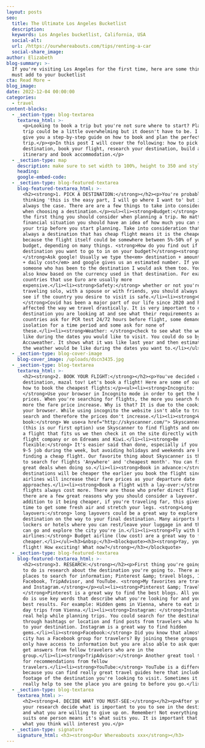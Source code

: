 ```yaml
---
layout: posts
seo:
  title: The Ultimate Los Angeles Bucketlist
  description:
  keywords: Los Angeles bucketlist, California, USA
  social-alt:
  url: /https://ourwhereabouts.com/tips/renting-a-car
  social-share_image:
author: Elizabeth
blog-summary: >-
  If you're visiting Los Angeles for the first time, here are some things you
  must add to your bucketlist
cta: Read More →
blog_image:
date: 2022-12-04 00:00:00
categories:
  - travel
content-blocks:
  - _section-type: blog-textarea
    textarea_html: >-
      <p>Looking to book a trip but you're not sure where to start? Planning a
      trip could be a little overwhelming but it doesn't have to be. I'm here to
      give you a step-by-step guide on how to book and plan the perfect
      trip.</p><p>In this post I will cover the following: how to pick a
      destination, book your flight, research your destination, build an
      itinerary and book accommodation.</p>
  - _section-type: map
    description: make sure to set width to 100%, height to 350 and style to border 2
    heading:
    google-embed-code:
  - _section-type: blog-featured-textarea
    blog-featured-textarea_html: >-
      <h2><strong>1. PICK A DESTINATION:</strong></h2><p>You're probably
      thinking 'this is the easy part, I will go where I want to' but it isn't
      always the case. There are are a few things to take into consideration
      when choosing a destination.</p><ul><li><strong>Budget:</strong> This is
      the first thing you should consider when planning a trip. No matter your
      financial situation you should have an idea of how much you can spend on
      your trip before you start planning. Take into consideration that not
      always a destination that has cheap flight means it is the cheapest option
      because the flight itself could be somewhere between 5%-50% of your
      budget, depending on many things. <strong>How do you find out if the
      destination you want to go to in on your budget?</strong><strong>
      </strong>Ask google! Usually we type the<em> destination + amount of days
      + daily cost</em> and google gives us an estimated number. If you know
      someone who has been to the destination I would ask them too. You could
      also know based on the currency used in that destination. For example,
      countries that use Euro are usually more
      expensive.</li><li><strong>Safety:</strong> whether or not you're
      traveling solo, with a spouse or with friends, you should always check to
      see if the country you desire to visit is safe.</li><li><strong>Covid-19:
      </strong>Covid has been a major part of our life since 2020 and has
      affected the way we travel drastically. It is very important to check the
      destination you are looking at and see what their requirements are. Some
      countries ask for PCR test 24/72 hours before flight, some demand
      isolation for a time period and some ask for none of
      these.</li><li><strong>Weather: </strong>check to see what the weather is
      like during the dates you would like to visit. You could do so by checking
      Accuweather. It shows what it was like last year and then estimate what
      the weather would be like during the dates you want to.</li></ul>
  - _section-type: blog-cover-image
    blog-cover_image: /uploads/dscn3435.jpg
  - _section-type: blog-textarea
    textarea_html: >-
      <h2><strong>2. BOOK YOUR FLIGHT:</strong></h2><p>You've decided on a
      destination, mazal tov! Let's book a flight! Here are some of our tips on
      how to book the cheapest flights:</p><ul><li><strong>Incognito:
      </strong>Use your browser in Incognito mode in order to get the best
      prices. When you're searching for flights, the more you search for it, the
      more the fare price increase. Why is that? It is due to the cookies in
      your browser. While using incognito the website isn't able to track your
      search and therefore the prices don't increase.</li><li><strong>Where to
      book:</strong> We use<a href="http://skyscanner.com/"> Skyscanner.com</a>
      (this is our first option) use Skyscanner to find flights and once we find
      a flight that fits us we then check it on the site directly with the
      flight company or on Edreams and Kiwi.</li><li><strong>Be
      flexible:</strong> It's easier said than done, especially if you've got a
      9-5 job during the week, but avoiding holidays and weekends are key for
      finding a cheap flight. Our favorite thing about Skyscanner is the option
      to search for flights 'Anywhere' and 'cheapest month'. You can find really
      great deals when doing so.</li><li><strong>Book in advance:</strong> Some
      destinations will be cheaper the earlier you book the flight since most
      airlines will increase their fare prices as your departure date
      approaches.</li><li><strong>Book a flight with a lay-over:</strong> Direct
      flights always cost more. There are those who prefer direct flights but
      there are a few great reasons why you should consider a layover. In
      addition to it being cheaper, if you're traveling far, this gives you some
      time to get some fresh air and stretch your legs. <strong>Long
      layovers:</strong> long layovers could be a great way to explore another
      destination on the way to your final destination. Many airports have
      lockers or hotels where you can rest/leave your luggage in and then you
      can go and explore the city you're in.</li><li><strong>Fly with budget
      airlines:</strong> Budget airline (low cost) are a great way to fly for
      cheaper.</li></ul><h3>&nbsp;</h3><blockquote><h3><strong>Yay, you booked a
      flight! How exciting! What now?</strong></h3></blockquote>
  - _section-type: blog-featured-textarea
    blog-featured-textarea_html: >-
      <h2><strong>3. RESEARCH:</strong></h2><p>First thing you're going to want
      to do is research about the destination you're going to. There are a few
      places to search for information; Pinterest &amp; travel blogs, Instagram,
      Facebook, TripAdvisor, and YouTube. <strong>My favorites are travel blogs
      and Instagram.</strong></p><ul><li><strong>Pinterest &amp; Travel blogs:
      </strong>Pinterest is a great way to find the best blogs. All you need to
      do is use key words that describe what you're looking for and you get the
      best results. For example: Hidden gems in Vienna, where to eat in Vienna,
      day trips from Vienna.</li><li><strong>Instagram: </strong>Instagram is a
      real help while planning trips. You could search for the destination
      through hashtags or location and find posts from travelers who have been
      to your destination. Instagram is a great way to find hidden
      gems.</li><li><strong>Facebook:</strong> Did you know that almost every
      city has a Facebook group for travelers? By joining these groups you not
      only have access to information but you are also able to ask questions and
      get answers from fellow travelers who are in the
      group.</li><li><strong>TripAdvisor:</strong> Another great tool to look
      for recommendations from fellow
      travelers.</li><li><strong>YouTube:</strong> YouTube is a different world
      because you can find really great travel guides here that include visuals
      footage of the destination you're looking to visit. Sometimes it can
      really help to see the place you are going to before you go.</li></ul>
  - _section-type: blog-textarea
    textarea_html: >-
      <h2><strong>4. DECIDE WHAT YOU MUST-SEE:</strong></h2><p>After you've done
      your research decide what is important to you to see in the destination
      and what you are willing to give up on. Remember! Not everything that
      suits one person means it's what suits you. It is important that you do
      what you think will interest you.</p>
  - _section-type: signature
    signature_html: <h3><strong>Our Whereabouts xxx</strong></h3>
---
```

